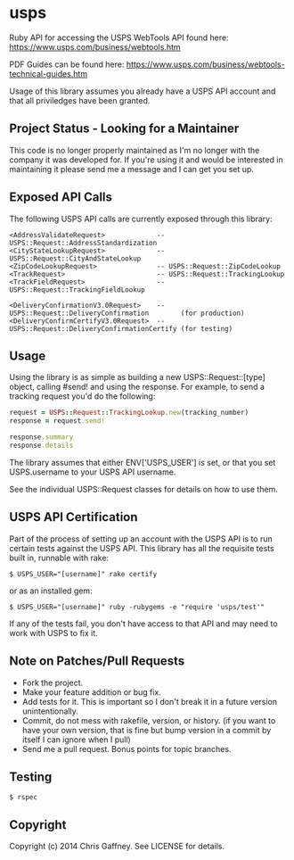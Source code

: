 # usps

Ruby API for accessing the USPS WebTools API found here: https://www.usps.com/business/webtools.htm

PDF Guides can be found here: https://www.usps.com/business/webtools-technical-guides.htm

Usage of this library assumes you already have a USPS API account and that all priviledges have been granted.

## Project Status - Looking for a Maintainer

This code is no longer properly maintained as I'm no longer with the company it was developed for.
If you're using it and would be interested in maintaining it please send me a message and I can
get you set up.

## Exposed API Calls

The following USPS API calls are currently exposed through this library:

```
<AddressValidateRequest>             -- USPS::Request::AddressStandardization
<CityStateLookupRequest>             -- USPS::Request::CityAndStateLookup
<ZipCodeLookupRequest>               -- USPS::Request::ZipCodeLookup
<TrackRequest>                       -- USPS::Request::TrackingLookup
<TrackFieldRequest>                  -- USPS::Request::TrackingFieldLookup

<DeliveryConfirmationV3.0Request>    -- USPS::Request::DeliveryConfirmation        (for production)
<DeliveryConfirmCertifyV3.0Request>  -- USPS::Request::DeliveryConfirmationCertify (for testing)
```

## Usage

Using the library is as simple as building a new USPS::Request::[type] object, calling #send! and using the response.
For example, to send a tracking request you'd do the following:

```ruby
request = USPS::Request::TrackingLookup.new(tracking_number)
response = request.send!

response.summary
response.details
```

The library assumes that either ENV['USPS_USER'] is set, or that you set USPS.username to your USPS API username.

See the individual USPS::Request classes for details on how to use them.

## USPS API Certification

Part of the process of setting up an account with the USPS API is to run certain tests against the USPS API.
This library has all the requisite tests built in, runnable with rake:

```  
$ USPS_USER="[username]" rake certify
```

or as an installed gem:

```
$ USPS_USER="[username]" ruby -rubygems -e "require 'usps/test'"
```

If any of the tests fail, you don't have access to that API and may need to work with USPS to fix it.

## Note on Patches/Pull Requests
 
* Fork the project.
* Make your feature addition or bug fix.
* Add tests for it. This is important so I don't break it in a
  future version unintentionally.
* Commit, do not mess with rakefile, version, or history.
  (if you want to have your own version, that is fine but bump version in a commit by itself I can ignore when I pull)
* Send me a pull request. Bonus points for topic branches.

## Testing

```
$ rspec
```

## Copyright

Copyright (c) 2014 Chris Gaffney. See LICENSE for details.
